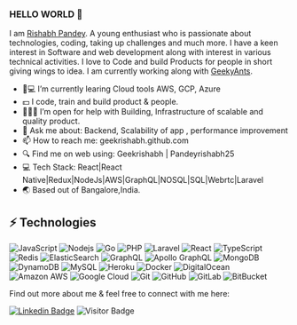### HELLO WORLD 👋


I am [Rishabh Pandey](https://geekyants.com/rishabh-pandey). A young enthusiast who is passionate about technologies, coding, taking up challenges and much more. I have a keen interest in Software and web development along with interest in various technical activities. I love to Code and build Products for people in short giving wings to idea. I am currently working along with [GeekyAnts](https://geekyants.com).


- 📘💻 I’m currently learing Cloud tools AWS, GCP, Azure  
- 💵   I code, train and build product & people.
- 🧑‍🤝‍🧑   I’m open for help with  Building, Infrastructure of scalable and quality product. 
- 💬   Ask me about: Backend, Scalability of app , performance improvement
- 📫   How to reach me: geekrishabh.github.com
- 🔍   Find me on web using: Geekrishabh | Pandeyrishabh25
- 💻   Tech Stack: React|React Native|Redux|NodeJs|AWS|GraphQL|NOSQL|SQL|Webrtc|Laravel
- 🌏   Based out of Bangalore,India.

## ⚡ Technologies

![JavaScript](https://img.shields.io/badge/-JavaScript-black?style=flat-square&logo=javascript)
![Nodejs](https://img.shields.io/badge/-Nodejs-black?style=flat-square&logo=Node.js)
![Go](https://img.shields.io/badge/-Go-black?style=flat-square&logo=go)
![PHP](https://img.shields.io/badge/-PHP-black?style=flat-square&logo=php)
![Laravel](https://img.shields.io/badge/-Laravel-black?style=flat-square&logo=laravel)
![React](https://img.shields.io/badge/-React-black?style=flat-square&logo=react)
![TypeScript](https://img.shields.io/badge/-TypeScript-007ACC?style=flat-square&logo=typescript)
![Redis](https://img.shields.io/badge/-Redis-black?style=flat-square&logo=Redis)
![ElasticSearch](https://img.shields.io/badge/-ElasticSearch-005571?style=flat-square&logo=elasticsearch)
![GraphQL](https://img.shields.io/badge/-GraphQL-E10098?style=flat-square&logo=graphql)
![Apollo GraphQL](https://img.shields.io/badge/-Apollo%20GraphQL-311C87?style=flat-square&logo=apollo-graphql)
![MongoDB](https://img.shields.io/badge/-MongoDB-336791?style=flat-square&logo=mongodb)
![DynamoDB](https://img.shields.io/badge/-DynamoDB-black?style=flat-square&logo=dynamodb)
![MySQL](https://img.shields.io/badge/-MySQL-black?style=flat-square&logo=mysql)
![Heroku](https://img.shields.io/badge/-Heroku-430098?style=flat-square&logo=heroku)
![Docker](https://img.shields.io/badge/-Docker-black?style=flat-square&logo=docker)
![DigitalOcean](https://img.shields.io/badge/-Digital%20Ocean-darkblue?style=flat-square&logo=digitalocean)
![Amazon AWS](https://img.shields.io/badge/Amazon%20AWS-232F3E?style=flat-square&logo=amazon-aws)
![Google Cloud](https://img.shields.io/badge/Google%20Cloud-black?style=flat-square&logo=google-cloud)
![Git](https://img.shields.io/badge/-Git-black?style=flat-square&logo=git)
![GitHub](https://img.shields.io/badge/-GitHub-181717?style=flat-square&logo=github)
![GitLab](https://img.shields.io/badge/-GitLab-FCA121?style=flat-square&logo=gitlab)
![BitBucket](https://img.shields.io/badge/-BitBucket-darkblue?style=flat-square&logo=bitbucket)

Find out more about me & feel free to connect with me here:

[![Linkedin Badge](https://img.shields.io/badge/-pandeyrishabh25-blue?style=flat-square&logo=Linkedin&logoColor=white&link=https://www.linkedin.com/in/geekrishabh/)](https://www.linkedin.com/in/pandeyrishabh25/)
![Visitor Badge](https://visitor-badge.laobi.icu/badge?page_id=geekrishabh.geekrishabh)
<!-- [![Gmail Badge](https://img.shields.io/badge/-geekrishabh@gmail.com-c14438?style=flat-square&logo=Gmail&logoColor=white&link=mailto:geekrishabh@gmail.com)](mailto:geekrishabh@gmail.com) -->



